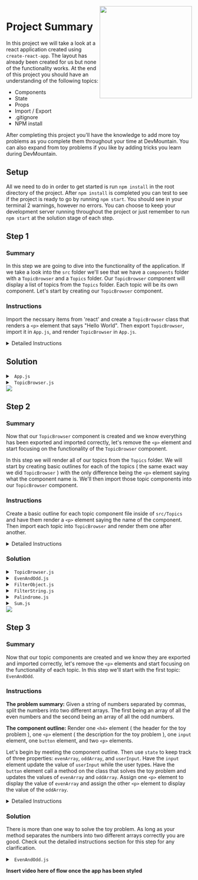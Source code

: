 <img src="https://devmounta.in/img/logowhiteblue.png" width="250" align="right">

# Project Summary

In this project we will take a look at a react application created using `create-react-app`. The layout has already been created for us but none of the functionality works. At the end of this project you should have an understanding of the following topics:

* Components
* State
* Props
* Import / Export
* .gitignore
* NPM install

After completing this project you'll have the knowledge to add more toy problems as you complete them throughout your time at DevMountain. You can also expand from toy problems if you like by adding tricks you learn during DevMountain.

## Setup

All we need to do in order to get started is run `npm install` in the root directory of the project. After `npm install` is completed you can test to see if the project is ready to go by running `npm start`. You should see in your terminal 2 warnings, however no errors. You can choose to keep your development server running throughout the project or just remember to run `npm start` at the solution stage of each step.

## Step 1

### Summary

In this step we are going to dive into the functionality of the application. If we take a look into the `src` folder we'll see that we have a `components` folder with a `TopicBrowser` and a `Topics` folder. Our `TopicBrowser` component will display a list of topics from the `Topics` folder. Each topic will be its own component. Let's start by creating our `TopicBrowser` component. 

### Instructions

Import the necssary items from 'react' and create a `TopicBrowser` class that renders a `<p>` element that says "Hello World". Then export `TopicBrowser`, import it in `App.js`, and render `TopicBrowser` in `App.js`. 

<details>

<summary> Detailed Instructions </summary>

<br />

Let's start by importing `React, { Component }` from 'react'. This will allow use to use JSX and create a class that extends on `Component`.

```js
import React, { Component } from 'react';
```

Now let's create a basic component that renders a `<p>` element that says "Hello World". We do this by saying `class TopicBrowser extends Component {}`. TopicBrowser is the name of the class, which can be anything you want, usually when dealing with classes it's common to see constructor camel case ( meaning the first letter is also captalized ). Since this component is going to browse our topics, I went with the class name of TopicBrowser. 

```js
class TopicBrowser extends Component {

}
```

Now that we have our component `TopicBrowser` let's have it render the `<p>` element. Since we extended on `Component` we have access to a method called `render() {}` this is the method that is called to render our JSX onto the DOM. Inside the `render` method we `return` the JSX. 

```js
class TopicBrowser extends Component {
  render() {
    return (
      <p> Hello World </p>
    )
  }
}
```

Then we need to `export` our `TopicBrowser` component so that other files can `import` it. You may have seen two different ways to accomplish this method. One way is exporting it at the end of the file and another way is doing it on the same line as when you declare your class. 

<details>

<summary> <code> TopicBrowser.js ( export on bottom ) </code> </summary>

```js
import React, { Component } from 'react';

class TopicBrowser extends Component {
  render() {
    return (
      <p> Hello World </p>
    )
  }
}

export default TopicBrowser;
```

</details>

<details>

<summary> <code> TopicBrowser.js ( export on same line ) </code> </summary>

```js
import React, { Component } from 'react';

export default class TopicBrowser extends Component {
  render() {
    return (
      <p> Hello World </p>
    )
  }
}
```

</details>

<br />

Both ways are completely fine, however I'll be using the same line `export`. Now that our `export` is setup we can `import` it in `App.js` and `render` it. We can `import` components with the following format: `import ComponentNameHere from '/file_path_to_component_here'`. Therefore our `import` in `App.js` would look like:

```js
import TopicBrowser from './components/TopicBrowser/TopicBrowser'
```

The `import` is clever enough to add on the `.js` extension for us. Now that `App.js` has `TopicBrowser` imported we can `render` it the same way rendered our `<p>` element in `TopicBrowser`. The only differencing being to `render` components you wrap the component name in `< />`. Our `App.js` should now look like: 

```js
import React, { Component } from 'react';
import './App.css';
import TopicBrowser from './components/TopicBrowser/TopicBrowser'

class App extends Component {
  render() {
    return (
      <TopicBrowser />
    )
  }
}

export default App;
```

</details>

## Solution

<details>

<summary> <code> App.js </code> </summary>

```js
import React, { Component } from 'react';
import './App.css';
import TopicBrowser from './components/TopicBrowser/TopicBrowser'

class App extends Component {
  render() {
    return (
      <TopicBrowser />
    )
  }
}

export default App;
```

</details>

<details>

<summary> <code> TopicBrowser.js </code> </summary>

```js
import React, { Component } from 'react';

export default class TopicBrowser extends Component {
  render() {
    return (
      <p> Hello World </p>
    )
  }
}
```

</details>

<img src="https://github.com/DevMountain/showcase/blob/solution/readme/1-1.png" />

## Step 2

### Summary

Now that our `TopicBrowser` component is created and we know everything has been exported and imported correctly, let's remove the `<p>` element and start focusing on the functionality of the `TopicBrowser` component.

In this step we will render all of our topics from the `Topics` folder. We will start by creating basic outlines for each of the topics ( the same exact way we did `TopicBrowser` ) with the only difference being the `<p>` element saying what the component name is. We'll then import those topic components into our `TopicBrowser` component.

### Instructions

Create a basic outline for each topic component file inside of `src/Topics` and have them render a `<p>` element saying the name of the component. Then import each topic into `TopicBrowser` and render them one after another.

<details>

<summary> Detailed Instructions </summary>

<br />

Let's start by going into our Topics folder. Inside we will see 5 javascript files, inside these files we will create a React component that solves a certain computer science toy problem. The basic outline is going to be similiar across these components with the only difference being the `<p>` element that gets rendered. 

Creating a React component:
* `import React, { Component } from 'react'`
* Create the class for your new component. The format is: `class ClassNameGoesHere extends Component {}`
* Use the `render() {}` method to get elements to `render` onto the DOM. JSX goes inside a `return` statement of the `render() {}` method.
* Export your newly created class either on the same line of it's declaration or at the bottom of the file.

Here is what the `EvenAndOdd` component will look like applying these bullet points.

```js
import React, { Component } from 'react';

export default class EvenAndOdd extends Component {
  render() {
    return (
      <p> EvenAndOdd Component </p>
    )
  }
}
```  

<details>

<summary> <code> FilterObject.js </code> </summary>

```js
import React, { Component } from 'react';

export default class FilterObject extends Component {
  render() {
    return (
      <p> FilterObject Component </p>
    )
  }
}
```

</details>

<details>

<summary> <code> FilterString.js </code> </summary>

```js
import React, { Component } from 'react';

export default class FilterString extends Component {
  render() {
    return (
      <p> FilterString Component </p>
    )
  }
}
```

</details>

<details>

<summary> <code> Palindrome.js </code> </summary>

```js
import React, { Component } from 'react';

export default class Palindrome extends Component {
  render() {
    return (
      <p> Palindrome Component </p>
    )
  }
}
```

</details>

<details>

<summary> <code> Sum.js </code> </summary>

```js
import React, { Component } from 'react';

export default class Sum extends Component {
  render() {
    return (
      <p> Sum Component </p>
    )
  }
}
```

</details>

<br />

After you applied the same concepts to the 4 other javascript files in the Topics folder, we'll then import them into `TopicBrowser.js`. Just like how we imported `TopicBrowser` into `App.js` we'll do:

```js
import React, { Component } from 'react';

// Topics
import EvenAndOdd from '../Topics/EvenAndOdd'
import FilterObject from '../Topics/FilterObject'
import FilterString from '../Topics/FilterString'
import Palindrome from '../Topics/Palindrome'
import Sum from '../Topics/Sum'

export default class TopicBrowser extends Component {
  render() {
    return (
      
    )
  }
}
```

Now that they are imported into our `TopicBrowser` component we can render them in our `return`. Similiar to how we rendered `TopicBrowser` in `App.js` we'll wrap each component we imported in `< />`. Since we are trying to `render` more than component we'll have to wrap the components in a `div`. The `return` of a `render` method can only return one element, but there is no limit to how much you can nest in that one element. Your `TopicBrowser` should look like:

```js
import React, { Component } from 'react';

// Topics
import EvenAndOdd from '../Topics/EvenAndOdd'
import FilterObject from '../Topics/FilterObject'
import FilterString from '../Topics/FilterString'
import Palindrome from '../Topics/Palindrome'
import Sum from '../Topics/Sum'

export default class TopicBrowser extends Component {
  render() {
    return (
      <div>
        <EvenAndOdd />
        <FilterObject />
        <FilterString />
        <Palindrome />
        <Sum />
      </div>
    )
  }
}
```

</details>

### Solution

<details>

<summary> <code> TopicBrowser.js </code> </summary>

```js
import React, { Component } from 'react';

// Topics
import EvenAndOdd from '../Topics/EvenAndOdd'
import FilterObject from '../Topics/FilterObject'
import FilterString from '../Topics/FilterString'
import Palindrome from '../Topics/Palindrome'
import Sum from '../Topics/Sum'

export default class TopicBrowser extends Component {
  render() {
    return (
      <div>
        <EvenAndOdd />
        <FilterObject />
        <FilterString />
        <Palindrome />
        <Sum />
      </div>
    )
  }
}
```

</details>

<details>

<summary> <code> EvenAndOdd.js </code> </summary>

```js
import React, { Component } from 'react';

export default class EvenAndOdd extends Component {
  render() {
    return (
      <p> EvenAndOdd Component </p>
    )
  }
}
```

</details>

<details>

<summary> <code> FilterObject.js </code> </summary>

```js
import React, { Component } from 'react';

export default class FilterObject extends Component {
  render() {
    return (
      <p> FilterObject Component </p>
    )
  }
}
```

</details>

<details>

<summary> <code> FilterString.js </code> </summary>

```js
import React, { Component } from 'react';

export default class FilterString extends Component {
  render() {
    return (
      <p> FilterString Component </p>
    )
  }
}
```

</details>

<details>

<summary> <code> Palindrome.js </code> </summary>

```js
import React, { Component } from 'react';

export default class Palindrome extends Component {
  render() {
    return (
      <p> Palindrome Component </p>
    )
  }
}
```

</details>

<details>

<summary> <code> Sum.js </code> </summary>

```js
import React, { Component } from 'react';

export default class Sum extends Component {
  render() {
    return (
      <p> Sum Component </p>
    )
  }
}
```

</details>

<img src="https://github.com/DevMountain/showcase/blob/solution/readme/2-1.png" />

## Step 3

### Summary

Now that our topic components are created and we know they are exported and imported correctly, let's remove the `<p>` elements and start focusing on the functionality of each topic. In this step we'll start with the first topic: `EvenAndOdd`.

### Instructions

<b>The problem summary:</b> Given a string of numbers separated by commas, split the numbers into two different arrays. The first being an array of all the even numbers and the second being an array of all the odd numbers.

<b>The component outline:</b> Render one `<h4>` element ( the header for the toy problem ), one `<p>` element ( the description for the toy problem ), one `input` element, one `button` element, and two `<p>` elements. 

Let's begin by meeting the component outline. Then use `state` to keep track of three properties: `evenArray`, `oddArray`, and `userInput`. Have the `input` element update the value of `userInput` while the user types. Have the `button` element call a method on the class that solves the toy problem and updates the values of `evenArray` and `oddArray`. Assign one `<p>` element to display the value of `evenArray` and assign the other `<p>` element to display the value of the `oddArray`. 

<details>

<summary> Detailed Instructions </summary>

<br />

Let's begin by meeting the component outline in our `return` of the `render` method.

```js
render() {
  <h4> Even and Odds </h4>
  <p> Pass in a number of strings that are comma separated. For example: "1,2,3,4,5,6,7" </p>
  <input></input>
  <button> Split </button>
  <p></p>
  <p></p>
}
```

Now that we have a rough draft of every thing our component will need, let's start filling in the functionality. We will use state to keep track of what the user input is, our even's array, and our odd's array. We can use state by defining a `constructor() {}` method. Before we can use `state` we have to invoke `super`. After the invocation of `super` we can create our state object with `this.state = {}` and add our three properties to it.

```js
constructor() {
  super();

  this.state = {
    evenArray: [],
    oddArray: [],
    userInput: ''
  }
}
```

Next, let's update our last two `<p>` elements to display our `evenArray` and `oddArray`.

```js
render() {
  <h4> Even and Odds </h4>
  <p> Pass in a number of strings that are comma separated. For example: "1,2,3,4,5,6,7" </p>
  <input></input>
  <button> Split </button>
  <p> Evens: { JSON.stringify(this.state.evenArray) } </p>
  <p> Odds: { JSON.stringify(this.state.oddArray) } </p>
}
```

What's `JSON.stringify`? This is not a necassary addition, but without it your array would not display as [1,2,3,4] but rather 1234. `JSON.stringify` gives our display a more readable format. You could just do `this.state.evenArray` or `this.state.oddArray` if you want to.

Next let's update our `input` element to handle user input. In React you can use the `onChange` attribute that calls a function every time a user types in the `input` field. 

```js
render() {
  <h4> Even and Odds </h4>
  <p> Pass in a number of strings that are comma separated. For example: "1,2,3,4,5,6,7" </p>
  <input onChange={ (e) => this.handleChange(e.target.value) }></input>
  <button> Split </button>
  <p> Evens: { JSON.stringify(this.state.evenArray) } </p>
  <p> Odds: { JSON.stringify(this.state.oddArray) } </p>
}
```

What's `e`? `e` is the event. In this instance we can use the event to get the current value inside of the `input` element. We can access this by doing `e.target.value`. With this setup every time a user types in this `input` field our arrow function gets called, capturing the event, and then calls our method on the class called `handleChange` and passes the value that's currently in the input field. For example if I typed in the `input` field "1,2" then `handleChange` will have been called three times. Every key stroke invokes `handleChange` and passes in the current value, this would look like:

* First Time: `e.target.value` = "1"
* Second Time: `e.target.value` = "1,"
* Third Time: `e.target.value` = "1,2"

Let's add a method on our class called `handleChange` to update our `state` property `userInput`.

```js
handleChange(val) {
  this.setState({ userInput: val });
}
```

Now that our `input` functionality is finished, all that's left is getting our `button` to execute a method that solves the toy problem. In React we can execute a function on a button click by using the attribute `onClick`. Since we want to execute this method with an argument we'll nest it in an arrow function.

```js
render() {
  <h4> Even and Odds </h4>
  <p> Pass in a number of strings that are comma separated. For example: "1,2,3,4,5,6,7" </p>
  <input onChange={ (e) => this.handleChange(e.target.value) }></input>
  <button onClick={ () => { this.assignEvenAndOdds(this.state.userInput) }}> Split </button>
  <p> Evens: { JSON.stringify(this.state.evenArray) } </p>
  <p> Odds: { JSON.stringify(this.state.oddArray) } </p>
}
```

Now whenever a user clicks our `button` element our arrow function is called which calls a method on our class called `assignEvenAndOdds` and passes in the current `userInput` on `state`. Let's create this method on our class.

```js
assignEvenAndOdds(userInput) {

}
```

How you solve the toy problem is up to you, if you can't figure it out, check out the solution section.

</details>

### Solution

There is more than one way to solve the toy problem. As long as your method separates the numbers into two different arrays correctly you are good. Check out the detailed instructions section for this step for any clarification.

<details>

<summary> <code> EvenAndOdd.js </code> </summary>

```js
import React, { Component } from 'react';

export default class EvenAndOdd extends Component {

  constructor() {
    super();

    this.state = {
      evenArray: [],
      oddArray: [],
      userInput: ''
    }
  }

  handleChange(e) {
    this.setState({ userInput: e.target.value });
  }

  assignEvenAndOdds(userInput) {
    var arr = userInput.split(',');
    var evens = [];
    var odds = [];

    for ( var i = 0; i < arr.length; i++ ) {
      if ( arr[i] % 2 === 0 ) {
        evens.push( parseInt(arr[i], 10) );
      } else {
        odds.push( parseInt(arr[i], 10) );
      }
    }
    
    this.setState({ evenArray: evens, oddArray: odds });
  }

  render() {
    return (
      <div>
        <h4> Even and Odds </h4>
        <p> Pass in a number of strings that are comma separated. For example: "1,2,3,4,5,6,7" </p>
        <input value={this.state.userInput} onChange={ (e) => this.handleChange(e) }></input>
        <button onClick={ () => { this.assignEvenAndOdds(this.state.userInput) }}> Split </button>
        <p> Evens: { JSON.stringify(this.state.evenArray) } </p>
        <p> Odds: { JSON.stringify(this.state.oddArray) } </p>
      </div>
    )
  }
}
```

</details>

<b> Insert video here of flow once the app has been styled </b>